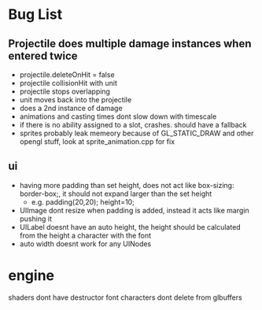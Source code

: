 # Bug List

## Projectile does multiple damage instances when entered twice
* projectile.deleteOnHit = false
* projectile collisionHit with unit
* projectile stops overlapping
* unit moves back into the projectile
* does a 2nd instance of damage
* animations and casting times dont slow down with timescale
* if there is no ability assigned to a slot, crashes. should have a fallback
* sprites probably leak memeory because of GL_STATIC_DRAW and other opengl stuff, look at sprite_animation.cpp for fix


## ui
* having more padding than set height, does not act like box-sizing: border-box;, it should not expand larger than the set height
  * e.g. padding(20,20); height=10;
* UIImage dont resize when padding is added, instead it acts like margin pushing it
* UILabel doesnt have an auto height, the height should be calculated from the height a character with the font
* auto width doesnt work for any UINodes

# engine
shaders dont have destructor
font characters dont delete from glbuffers